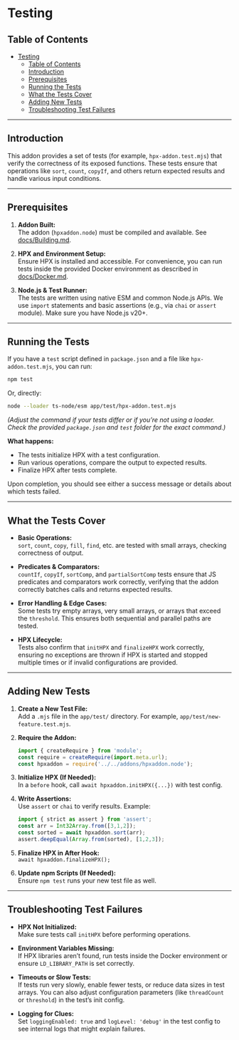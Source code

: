 # Testing

## Table of Contents
- [Testing](#testing)
  - [Table of Contents](#table-of-contents)
  - [Introduction](#introduction)
  - [Prerequisites](#prerequisites)
  - [Running the Tests](#running-the-tests)
  - [What the Tests Cover](#what-the-tests-cover)
  - [Adding New Tests](#adding-new-tests)
  - [Troubleshooting Test Failures](#troubleshooting-test-failures)

---

## Introduction

This addon provides a set of tests (for example, `hpx-addon.test.mjs`) that verify the correctness of its exposed functions. These tests ensure that operations like `sort`, `count`, `copyIf`, and others return expected results and handle various input conditions.

---

## Prerequisites

1. **Addon Built:**  
   The addon (`hpxaddon.node`) must be compiled and available. See [docs/Building.md](./Building.md).

2. **HPX and Environment Setup:**  
   Ensure HPX is installed and accessible. For convenience, you can run tests inside the provided Docker environment as described in [docs/Docker.md](./Docker.md).

3. **Node.js & Test Runner:**  
   The tests are written using native ESM and common Node.js APIs. We use `import` statements and basic assertions (e.g., via `chai` or `assert` module). Make sure you have Node.js v20+.

---

## Running the Tests

If you have a `test` script defined in `package.json` and a file like `hpx-addon.test.mjs`, you can run:

```bash
npm test
```

Or, directly:

```bash
node --loader ts-node/esm app/test/hpx-addon.test.mjs
```

*(Adjust the command if your tests differ or if you’re not using a loader. Check the provided `package.json` and `test` folder for the exact command.)*

**What happens:**
- The tests initialize HPX with a test configuration.
- Run various operations, compare the output to expected results.
- Finalize HPX after tests complete.

Upon completion, you should see either a success message or details about which tests failed.

---

## What the Tests Cover

- **Basic Operations:**  
  `sort`, `count`, `copy`, `fill`, `find`, etc. are tested with small arrays, checking correctness of output.
  
- **Predicates & Comparators:**  
  `countIf`, `copyIf`, `sortComp`, and `partialSortComp` tests ensure that JS predicates and comparators work correctly, verifying that the addon correctly batches calls and returns expected results.

- **Error Handling & Edge Cases:**  
  Some tests try empty arrays, very small arrays, or arrays that exceed the `threshold`. This ensures both sequential and parallel paths are tested.

- **HPX Lifecycle:**  
  Tests also confirm that `initHPX` and `finalizeHPX` work correctly, ensuring no exceptions are thrown if HPX is started and stopped multiple times or if invalid configurations are provided.

---

## Adding New Tests

1. **Create a New Test File:**  
   Add a `.mjs` file in the `app/test/` directory. For example, `app/test/new-feature.test.mjs`.

2. **Require the Addon:**  
   ```js
   import { createRequire } from 'module';
   const require = createRequire(import.meta.url);
   const hpxaddon = require('../../addons/hpxaddon.node');
   ```

3. **Initialize HPX (If Needed):**  
   In a `before` hook, call `await hpxaddon.initHPX({...})` with test config.

4. **Write Assertions:**  
   Use `assert` or `chai` to verify results. Example:
   ```js
   import { strict as assert } from 'assert';
   const arr = Int32Array.from([3,1,2]);
   const sorted = await hpxaddon.sort(arr);
   assert.deepEqual(Array.from(sorted), [1,2,3]);
   ```

5. **Finalize HPX in After Hook:**  
   `await hpxaddon.finalizeHPX();`

6. **Update npm Scripts (If Needed):**  
   Ensure `npm test` runs your new test file as well.

---

## Troubleshooting Test Failures

- **HPX Not Initialized:**  
  Make sure tests call `initHPX` before performing operations.

- **Environment Variables Missing:**  
  If HPX libraries aren’t found, run tests inside the Docker environment or ensure `LD_LIBRARY_PATH` is set correctly.

- **Timeouts or Slow Tests:**  
  If tests run very slowly, enable fewer tests, or reduce data sizes in test arrays. You can also adjust configuration parameters (like `threadCount` or `threshold`) in the test’s init config.

- **Logging for Clues:**  
  Set `loggingEnabled: true` and `logLevel: 'debug'` in the test config to see internal logs that might explain failures.
